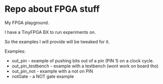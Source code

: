 # Repo about FPGA stuff

My FPGA playground.

I have a TinyFPGA BX to run experiments on. 

So the examples I will provide will be tweaked for it. 

Examples:
- out_pin - example of pushing bits out of a pin (PIN 1) on a clock cycle. 
- out_pin_testbench - example with a testbench (wont work on board tho)
- out_pin_not - example with a not on PIN 
- notGate - a NOT gate example

